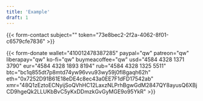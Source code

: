 ```yaml
---
title: 'Example'
draft: 1
---
```


{{< form-contact subject="" token="73e8bec2-2f2a-4062-8f01-c6579cfe7836" >}}

{{< form-donate
wallet="410012478387285"
paypal="qw"
patreon="qw"
liberapay="qw"
ko-fi="qw"
buymeacoffee="qw"
usd="4584 4328 1371 3790"
eur="4584 4328 1893 8194"
rub="4584 4328 1325 5511"
btc="bc1q855dt7p8mtd74yw96vvu93wy59j0fl8gaqh62h"
eth="0x7252D91B61E18eDE4c8ec43a0EE7F1dFD17542ab"
xmr="48Q1zEztoECNyijSoQVhHC12LaxzNLPrhBgwGdM2847QY8ayusQ6XBjCD9hgeQk2LLUKbBvC5yKxDDmzkGvGyMGE9o95YkR" >}}